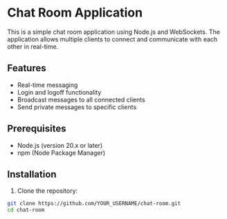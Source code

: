 # Chat Room Application

This is a simple chat room application using Node.js and WebSockets. The application allows multiple clients to connect and communicate with each other in real-time.

## Features

- Real-time messaging
- Login and logoff functionality
- Broadcast messages to all connected clients
- Send private messages to specific clients

## Prerequisites

- Node.js (version 20.x or later)
- npm (Node Package Manager)

## Installation

1. Clone the repository:

```sh
git clone https://github.com/YOUR_USERNAME/chat-room.git
cd chat-room
